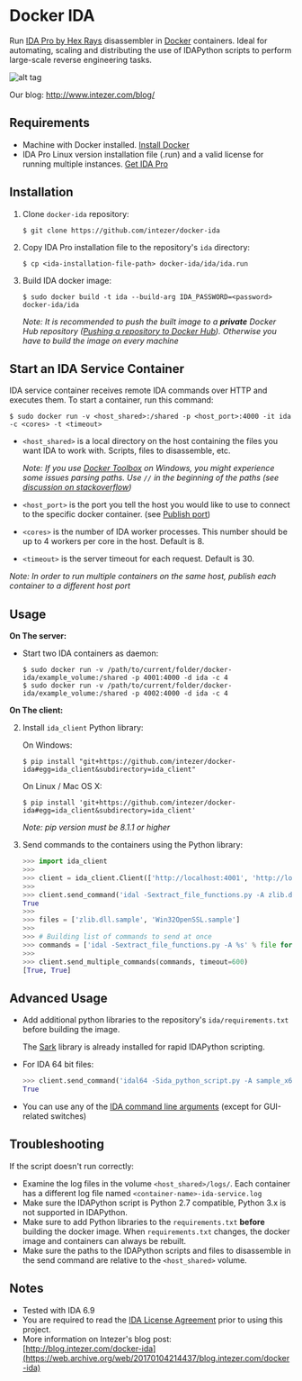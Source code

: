 # Docker IDA
Run [IDA Pro by Hex Rays](https://www.hex-rays.com/products/ida/) disassembler in [Docker](https://www.docker.com/) containers.
Ideal for automating, scaling and distributing the use of IDAPython scripts to perform large-scale reverse engineering tasks.


![alt tag](https://raw.githubusercontent.com/intezer/docker-ida/master/media/docker-ida.png)

Our blog: http://www.intezer.com/blog/

## Requirements
- Machine with Docker installed. [Install Docker](https://docs.docker.com/engine/installation/)
- IDA Pro Linux version installation file (.run) and a valid license for running multiple instances. [Get IDA Pro](https://www.hex-rays.com/products/ida/)

## Installation
1. Clone `docker-ida` repository:

    ```
    $ git clone https://github.com/intezer/docker-ida
    ```

2. Copy IDA Pro installation file to the repository's `ida` directory:

    ```
    $ cp <ida-installation-file-path> docker-ida/ida/ida.run
    ```

3. Build IDA docker image:

    ```
    $ sudo docker build -t ida --build-arg IDA_PASSWORD=<password> docker-ida/ida
    ```

    *Note: It is recommended to push the built image to a __private__ Docker Hub repository ([Pushing a repository to Docker Hub](https://docs.docker.com/engine/userguide/containers/dockerrepos/#pushing-a-repository-to-docker-hub)). Otherwise you have to build the image on every machine*

## Start an IDA Service Container
IDA service container receives remote IDA commands over HTTP and executes them. To start a container, run this command:
```
$ sudo docker run -v <host_shared>:/shared -p <host_port>:4000 -it ida -c <cores> -t <timeout>
```

- `<host_shared>` is a local directory on the host containing the files you want IDA to work with. Scripts, files to disassemble, etc.

   *Note: If you use [Docker Toolbox](https://www.docker.com/products/docker-toolbox) on Windows, you might experience some issues parsing paths. Use `//` in the beginning of the paths (see [discussion on stackoverflow](http://stackoverflow.com/questions/33312662/docker-toolbox-mount-file-on-windows#answers))*
- `<host_port>` is the port you tell the host you would like to use to connect to the specific docker container. (see [Publish port](https://docs.docker.com/engine/reference/commandline/run/#publish-or-expose-port-p-expose))
- `<cores>` is the number of IDA worker processes. This number should be up to 4 workers per core in the host. Default is 8.
- `<timeout>` is the server timeout for each request. Default is 30.

*Note: In order to run multiple containers on the same host, publish each container to a different host port*

## Usage

**On The server:**

- Start two IDA containers as daemon:

    ```
    $ sudo docker run -v /path/to/current/folder/docker-ida/example_volume:/shared -p 4001:4000 -d ida -c 4
    $ sudo docker run -v /path/to/current/folder/docker-ida/example_volume:/shared -p 4002:4000 -d ida -c 4
    ```

**On The client:**

2. Install `ida_client` Python library:

    On Windows:
    ```
    $ pip install "git+https://github.com/intezer/docker-ida#egg=ida_client&subdirectory=ida_client"
    ```

    On Linux / Mac OS X:
    ```
    $ pip install 'git+https://github.com/intezer/docker-ida#egg=ida_client&subdirectory=ida_client'
    ```
    *Note: pip version must be 8.1.1 or higher*

3. Send commands to the containers using the Python library:
    ```python
    >>> import ida_client
    >>>
    >>> client = ida_client.Client(['http://localhost:4001', 'http://localhost:4002'])
    >>>
    >>> client.send_command('idal -Sextract_file_functions.py -A zlib.dll.sample', timeout=600)
    True
    >>>
    >>> files = ['zlib.dll.sample', 'Win32OpenSSL.sample']
    >>>
    >>> # Building list of commands to send at once
    >>> commands = ['idal -Sextract_file_functions.py -A %s' % file for file in files]
    >>>
    >>> client.send_multiple_commands(commands, timeout=600)
    [True, True]
    ```

## Advanced Usage
- Add additional python libraries to the repository's `ida/requirements.txt` before building the image.

  The [Sark](https://github.com/tmr232/Sark) library is already installed for rapid IDAPython scripting.
- For IDA 64 bit files:

    ```python
    >>> client.send_command('idal64 -Sida_python_script.py -A sample_x64.exe', timeout=600)
    True
    ```
- You can use any of the [IDA command line arguments](https://www.hex-rays.com/products/ida/support/idadoc/417.shtml) (except for GUI-related switches)

## Troubleshooting
If the script doesn't run correctly:
- Examine the log files in the volume `<host_shared>/logs/`. Each container has a different log file named `<container-name>-ida-service.log`
- Make sure the IDAPython script is Python 2.7 compatible, Python 3.x is not supported in IDAPython.
- Make sure to add Python libraries to the `requirements.txt` **before** building the docker image. When `requirements.txt` changes, the docker image and containers can always be rebuilt.
- Make sure the paths to the IDAPython scripts and files to disassemble in the send command are relative to the `<host_shared>` volume.

## Notes
- Tested with IDA 6.9
- You are required to read the [IDA License Agreement](https://www.hex-rays.com/products/ida/ida_eula.pdf) prior to using this project.
- More information on Intezer's blog post: [http://blog.intezer.com/docker-ida](https://web.archive.org/web/20170104214437/blog.intezer.com/docker-ida)
